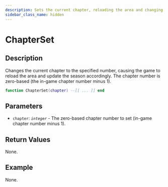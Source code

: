 ```yaml
---
description: Sets the current chapter, reloading the area and changing the season.
sidebar_class_name: hidden
---
```


# ChapterSet

## Description

Changes the current chapter to the specified number, causing the game to reload the area and update the season accordingly. The chapter number is zero-based (the in-game chapter number minus 1).

```lua
function ChapterSet(chapter) --[[ ... ]] end
```

## Parameters

- `chapter`: _`integer`_ - The zero-based chapter number to set (in-game chapter number minus 1).

## Return Values

None.

## Example

None.

